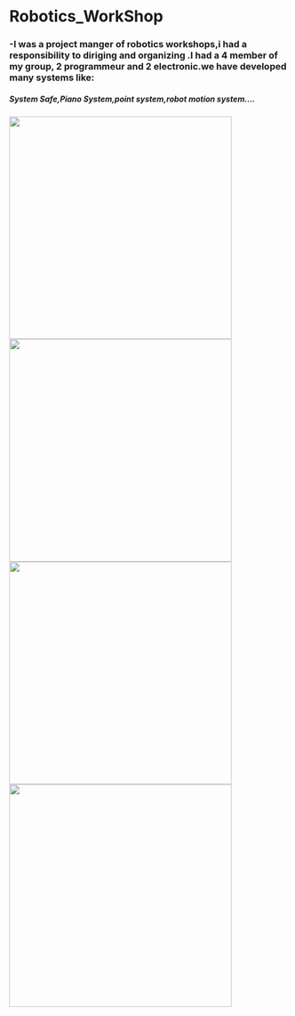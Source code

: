 # Robotics_WorkShop
### -I was a project manger of robotics workshops,i had a responsibility to diriging and organizing .I had a 4 member of my group, 2 programmeur and 2 electronic.we have developed many systems like: 
##### System Safe,Piano System,point system,robot motion system....
<img src="http://www.sodeci-senegal.com/images/virtuemart/product/coffre-fort.jpg" width="400">

<img src="https://www.toltec-consulting.com/images/articles/Safescan.png" width="400">


<img src="https://image.made-in-china.com/155f0j00WOtiDSwFrYge/61-Key-Piano-Keyboard-with-USB-MIDI-Lighting-System-and-Teaching-APP.jpg" width="400">

<img src="https://encrypted-tbn0.gstatic.com/images?q=tbn:ANd9GcQFUNiP4phx9xyxnkr8HnKVH_esBpIizCZUeJ31cZtHKl-BOc2ClbA0GXi3y0RCnMEXgTg&usqp=CAU" width="400">
